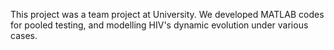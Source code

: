 This project was a team project at University. We developed MATLAB codes for pooled testing, and modelling HIV's dynamic evolution under various cases.

